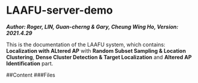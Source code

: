 # LAAFU-server-demo
***Author: Roger, LIN, Guan-cherng & Gary, Cheung Wing Ho, Version: 2021.4.29***

This is the documentation of the LAAFU system, which contains: **Localization with ALtered AP** with **Random Subset Sampling & Location Clustering**, **Dense Cluster Detection & Target Localization** and **Altered AP Identification** part.

##Content
###Files
